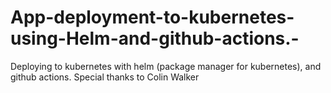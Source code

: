 # App-deployment-to-kubernetes-using-Helm-and-github-actions.-
Deploying to kubernetes with helm (package manager for kubernetes), and github actions. Special thanks to Colin Walker
